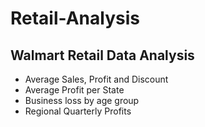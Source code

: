 # Retail-Analysis
## Walmart Retail Data Analysis
* Average Sales, Profit and Discount
* Average Profit per State
* Business loss by age group
* Regional Quarterly Profits
